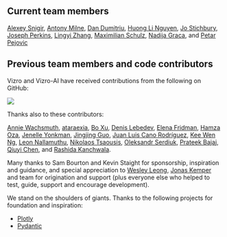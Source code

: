 ## Current team members

<!-- vale off -->

[Alexey Snigir](https://github.com/l0uden), [Antony Milne](https://github.com/antonymilne), [Dan Dumitriu](https://github.com/dandumitriu1), [Huong Li Nguyen](https://github.com/huong-li-nguyen), [Jo Stichbury](https://github.com/stichbury), [Joseph Perkins](https://github.com/Joseph-Perkins), [Lingyi Zhang](https://github.com/lingyielia), [Maximilian Schulz](https://github.com/maxschulz-COL), [Nadija Graca](https://github.com/nadijagraca), and [Petar Pejovic](https://github.com/petar-qb)

## Previous team members and code contributors

Vizro and Vizro-AI have received contributions from the following on GitHub:

<a href="https://github.com/mckinsey/vizro/graphs/contributors">
  <img src="https://contrib.rocks/image?repo=mckinsey/vizro" />
</a>

Thanks also to these contributors:

[Annie Wachsmuth](https://github.com/anniecwa), [ataraexia](https://github.com/ataraexia), [Bo Xu](https://github.com/boxuboxu), [Denis Lebedev](https://github.com/DenisLebedevMcK), [Elena Fridman](https://github.com/EllenWie), [Hamza Oza](https://github.com/hamzaoza), [Jenelle Yonkman](https://github.com/yonkmanjl), [Jingjing Guo](https://github.com/jjguo-mck), [Juan Luis Cano Rodríguez](https://github.com/astrojuanlu), [Kee Wen Ng](https://github.com/KeeWenNgQB), [Leon Nallamuthu](https://github.com/leonnallamuthu), [Nikolaos Tsaousis](https://github.com/tsanikgr), [Oleksandr Serdiuk](https://github.com/oserdiuk-lohika), [Prateek Bajaj](https://github.com/prateekdev552), [Qiuyi Chen](https://github.com/Qiuyi-Chen), and [Rashida Kanchwala](https://github.com/rashidakanchwala).

Many thanks to Sam Bourton and Kevin Staight for sponsorship, inspiration and guidance, and special appreciation to [Wesley Leong](https://github.com/wesleyleong), [Jonas Kemper](https://github.com/jonasrk) and team for origination and support (plus everyone else who helped to test, guide, support and encourage development).

We stand on the shoulders of giants. Thanks to the following projects for foundation and inspiration:
- [Plotly](https://dash.plotly.com/)
- [Pydantic](https://docs.pydantic.dev/)

<!-- vale on -->
